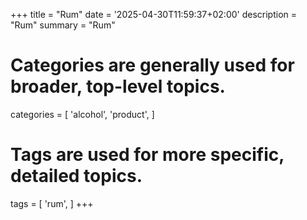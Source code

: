 +++
title = "Rum"
date = '2025-04-30T11:59:37+02:00'
description = "Rum"
summary = "Rum"
# Categories are generally used for broader, top-level topics.
categories = [
 'alcohol',
 'product',
]
# Tags are used for more specific, detailed topics.
tags = [
 'rum',
]
+++
